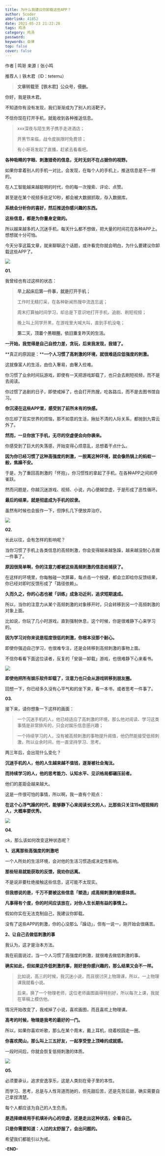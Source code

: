```yaml
---
title: 为什么我建议你卸载这些APP？
author: 5coder
abbrlink: 41852
date: 2021-05-23 21:22:28
tags: 鸡汤
category: 鸡汤
password:
keywords: 自律
top: false
cover: false
---
```


作者 | 鸣哥 来源丨张小鸣

推荐人丨铁木君（ID：tetemu）

> **文章转载至【铁木君】公众号，侵删。**

你好，我是铁木君。

不知道你有没有发现，我们渐渐成为了别人的活靶子。

不信你现在打开手机，就能收到各种推送信息。

> xxx深夜与陌生男子携手走进酒店；
>
> 开黑节来临，战令皮肤限时免费领；
>
> 有小哥哥发起了直播，赶紧去看看吧。

**各种吸睛的字眼、刺激猎奇的信息，无时无刻不在占据你的视野。**

如果你拿着别人的手机一对比，会发现，在每个人的手机上，推送信息是不一样的。

在人工智能越来越聪明的时代，你的每一次搜索、评论、点赞。

甚至是在某个视频多驻足10秒，都会被大数据抓取，存入数据库。

**系统会分析你的喜好，然后推送你感兴趣的东西。**

**这些信息，都是为你量身定做的。**

所以越来越多的人沉迷手机，每天什么都不想做，把大量的时间花在各种APP上。想想就十分可怕。

今天分享这篇文章，就来聊聊这个话题，或许看完你就会明白，为什么要建议你卸载这些APP了。

![](https://gitee.com/coder5leo/markdown-picture-bed/raw/master/img/rIMOzVTe4C8pd92.png)

**01.**

我曾经也有过这样的状态：

> **早上起床后第一件事，就是打开手机；**
>
> 工作时无精打采，在各种新闻热搜中流连忘返；
>
> 周末打算抽时间学习，却总是下意识地打开手机，追剧、刷短视频；
>
> 晚上叫上同学开黑，在游戏里大喊大叫，直到手机没电；
>
> **第二天，顶着个黑眼圈，依旧重复昨天的生活。**

**一开始，我觉得是自己自控力差，贪玩，后来我发现，我错了。**

**真正的原因是：****一个人习惯了高刺激的环境，就很难适应低强度的刺激。**

这就像富人的生活，由俭入奢易，由奢入俭难。

你习惯了业余时间玩游戏，即使有一天把游戏卸载了，也只会去刷短视频，而不是去阅读。

你过惯了追剧的日子，即使戒掉了，也会打开热搜，吃各路瓜，而不是去图书馆自习。

**你沉浸在这些APP里，感受到了前所未有的快感。**

你忘却了现实世界的烦恼，那不如意的生活，揪扯不清的人际关系，都抛到九霄云外了。

**然而，一旦你放下手机，无尽的空虚便会向你袭来。**

你感受到了巨大的失落感，开始变得心烦意乱，总想着干点什么。

**因为你已经习惯了这种高强度的刺激，一脱离这种环境，就会像热锅上的蚂蚁一般，焦躁不安。**

于是，为了重回高刺激的「怀抱」，你习惯性的拿起了手机，在各种APP之间欢呼雀跃。

然而问题是，你越沉迷游戏、视频、小说，内心便越空虚，于是形成了恶性循环。

**最后的结果，就是彻底成为手机的奴隶。**

虽然有时候也会振作一下，但挣扎几下便放弃治疗。

![](https://gitee.com/coder5leo/markdown-picture-bed/raw/master/img/mza3tyZWRODEk8M.png)

**02.**

长此以往，会有怎样的影响呢？

当你习惯了手机上各类信息的高频刺激，你会变得越来越急躁，越来越没耐心去做一件事了。

**原因很简单啊，你的注意力都被这些高频刺激的信息给捕获了。**

在这样的环境里，你每触碰一次屏幕，每点击一个按键，都会立即给你反馈结果，你已经对即时反馈形成了「路径依赖」。

**久而久之，你的心态也被「训练」成急功近利，追求短期速成。**

所以，当你的注意力从某个高频刺激的对象移开时，只会转移到另一个高频刺激的对象上面。

比如说，你玩了几小时游戏，直到强制休息，这个时候，你是很难静下心来学习的。

**因为学习对你来说是程度很低的刺激，你根本没那个耐心。**

即使你强迫自己学习，也很难专注，还是会转移到高频刺激的事物上面。

不信你看看下面这位读者，反复的「安装—卸载」游戏，也很难静下心来看书。

![](https://gitee.com/coder5leo/markdown-picture-bed/raw/master/img/t1kiZmJ7Ra23jAK.jpg)

**即使他把所有娱乐软件卸载了，注意力也只会从游戏转移到朋友圈。**

回想一下，你已经多久没有心平气和的坐下来，看一本书，或者思考一件事了。

**03.**

接下来，请你想象一下这样的画面：

> 一个沉迷手机的人，他已经适应了高刺激的环境，那么他对阅读、学习这类事情是非常排斥的，只会对娱乐信息感兴趣；
>
> 一个持续学习的人，没有被高频刺激的事物提升阈值，他仍然能接受低频刺激，所以业余时间，他一直坚持学习、思考。

两三年后，会出现什么变化？

**沉迷手机的人，他的人生越来越不值钱，逐渐被社会淘汰。**

**而持续学习的人，他的思考能力、认知水平、见识格局都碾压前者。**

他们的差距会越来越大。

这是一件很可怕的事情，所以啊，我一直有个观点：

**在这个心浮气躁的时代，能够静下心来阅读长文的人，比那些只关注15s短视频的人，大概率要优秀。**

**![](https://gitee.com/coder5leo/markdown-picture-bed/raw/master/img/yvGr539zX41Bl7I.png)**

**04.**

ok，那么该如何改变这种状态呢？

**1、远离那些高强度的刺激吧**

一个人所处的生活环境，会对他的生活习惯造成决定性影响。

**那些轻易就能获取的反馈，我劝你远离。**

不是说非要杜绝接触这些信息，这可能不太现实。

**但我想说的是，千万不要被这些信息「塑造」成高频刺激的敏感体质。**

**凡事得有个度，你的时间应该放在，对你人生长期有益的事情上。**

假如你实在无法克制自己，我建议你卸载。

没有了这些APP的刺激，你的心没那么「躁动」，但有一说一，刚开始会很痛苦。

**2、让自己去做低刺激的事**

我认为，这才是治本方法。

我在前面说过，当一个人习惯了高强度的刺激，就很难去做低刺激的事。

**确实如此，但如果这件低刺激的事，刚好是你感兴趣的，那么结果又会不一样。**

> 比如说，高三的时候，我沉迷小说，而且很讨厌上物理课，所以，一上物理课我就看小说。
>
> 后来，换了一个物理老师，这位老师画图画得特别好，所以每次上课，我就在草稿上模仿他。

情况开始改变了，我戒掉了小说，喜欢画图，而且喜欢上物理课。

**高考的时候，物理是我考的最好的一门。**

所以，如果你喜欢听歌，那么在某个周末，戴上耳机，绕着校园走一圈。

**你喜欢爬山，那么叫上三五好友，一起享受登上顶峰的成就感。**

一段时间后，你就会恢复低频刺激的体质。

![](https://gitee.com/coder5leo/markdown-picture-bed/raw/master/img/eNDpmUG3WRghHzF.jpg)

**05.**

必须要承认，追求安逸享乐，这是人类刻在骨子里的本性。

而学习、思考，总是与人性背道而驰的，但先甜后苦，还是先苦后甜，确实需要自己拿捏清楚。

每个人都应该为自己的人生负责。

**是选择继续用手机填补内心的空虚，还是走出这种状态，全看自己。**

**只是你需要知道：人过的太舒服了，会出问题的。**

希望我们都能引以为戒。

**-END-**